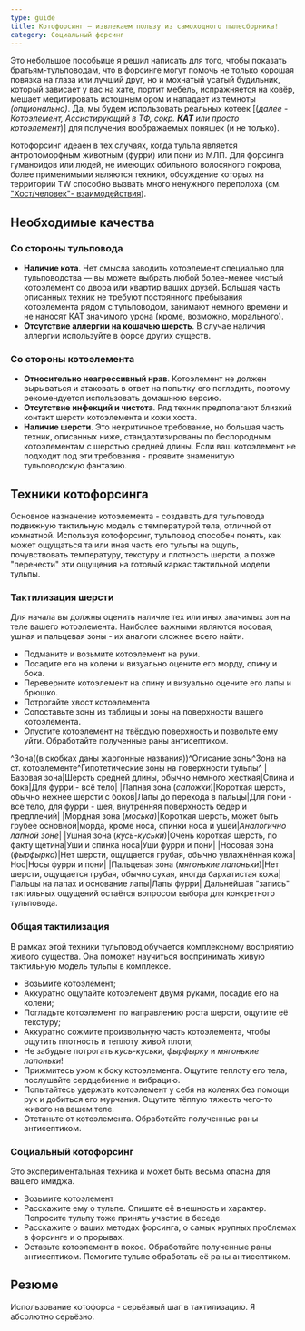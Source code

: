 ```yaml
---
type: guide
title: Котофорсинг — извлекаем пользу из самоходного пылесборника!
category: Социальный форсинг
---
```




Это небольшое пособьице я решил написать для того,  чтобы показать братьям-тульповодам, что в форсинге могут помочь не только хорошая повязка на глаза или лучший друг, но и мохнатый усатый будильник, который зависает у вас на хате, портит мебель, испражняется на ковёр, мешает медитировать истошным ором и нападает из темноты _(опционально)_. Да, мы будем использовать реальных котеек [(_далее - Котоэлемент, Ассистирующий в ТФ, сокр. **КАТ** или просто котоэлемент_)] для получения воображаемых поняшек (и не только).

Котофорсинг идеаен в тех случаях, когда тульпа является антропоморфным животным (фурри) или пони из МЛП. Для форсинга гуманоидов или людей, не имеющих обильного волосяного покрова, более применимыми являются техники, обсуждение которых на территории TW способно вызвать много ненужного переполоха (см. ["Хост/человек"- взаимодействия](theory:culture:tucold)).
## Необходимые качества
### Со стороны тульповода
  - **Наличие кота**. Нет смысла заводить котоэлемент специально для тульповодства — вы можете выбрать любой более-менее чистый котоэлемент со двора или квартир ваших друзей. Большая часть описанных техник не требуют постоянного пребывания котоэлемента рядом с тульповодом, занимают немного времени и не наносят КАТ значимого урона (кроме, возможно, морального).
  - **Отсутствие аллергии на кошачью шерсть**. В случае наличия аллергии используйте в форсе других существ.
### Со стороны котоэлемента
  - **Относительно неагрессивный нрав**. Котоэлемент не должен вырываться и атаковать в ответ на попытку его погладить, поэтому рекомендуется использовать домашнюю версию.
  - **Отсутствие инфекций и чистота**. Ряд техник предполагают близкий контакт шерсти котоэлемента и кожи хоста.
  - **Наличие шерсти**. Это некритичное требование, но большая часть техник, описанных ниже, стандартизированы по беспородным котоэлементам с шерстью средней длины. Если ваш котоэлемент не подходит под эти требования - проявите знаменитую тульповодскую фантазию.
## Техники котофорсинга
Основное назначение котоэлемента - создавать для тульповода подвижную тактильную модель с температурой тела, отличной от комнатной. Используя котофорсинг, тульповод способен понять, как может ощущаться та или иная часть его тульпы на ощупь, почувствовать температуру, текстуру и плотность шерсти, а позже "перенести" эти ощущения на готовый каркас тактильной модели тульпы.
### Тактилизация шерсти
Для начала вы должны оценить наличие тех или иных значимых зон на теле вашего котоэлемента. Наиболее важными являются носовая, ушная и пальцевая зоны - их аналоги сложнее всего найти.
  - Подманите и возьмите котоэлемент на руки.
  - Посадите его на колени и визуально оцените его морду, спину и бока.
  - Переверните котоэлемент на спину и визуально оцените его лапы и брюшко.
  - Потрогайте хвост котоэлемента
  - Сопоставьте зоны из таблицы и зоны на поверхности вашего котоэлемента.
  - Опустите котоэлемент на твёрдую поверхность и позвольте ему уйти. Обработайте полученные раны антисептиком.

^Зона((в скобках даны жаргонные названия))^Описание зоны^Зона на ст. котоэлементе^Гипотетические зоны на поверхности тульпы^
|Базовая зона|Шерсть средней длины, обычно немного жесткая|Спина и бока|Для фурри - всё тело|
|Лапная зона (_сапожки_)|Короткая шерсть, обычно нежнее шерсти с боков|Лапы до перехода в пальцы|Для пони - всё тело, для фурри - шея, внутренняя поверхность бёдер и предплечий|
|Мордная зона (_моська_)|Короткая шерсть, может быть грубее основной|морда, кроме носа, спинки носа и ушей|_Аналогично лапной зоне_|
|Ушная зона (_кусь-куськи_)|Очень короткая шерсть, по факту щетина|Уши и спинка носа|Уши фурри и пони|
|Носовая зона (_фырфырка_)|Нет шерсти, ощущается грубая, обычно увлажнённая кожа|Нос|Носы фурри и пони|
|Пальцевая зона (_мягонькие лапоньки_)|Нет шерсти, ощущается грубая, обычно сухая, иногда бархатистая кожа|Пальцы на лапах и основание лапы|Лапы фурри|
Дальнейшая "запись" тактильных ощущений остаётся вопросом выбора для конкретного тульповода.
### Общая тактилизация
В рамках этой техники тульповод обучается комплексному восприятию живого существа. Она поможет научиться воспринимать живую тактильную модель тульпы в комплексе.
  - Возьмите котоэлемент;
  - Аккуратно ощупайте котоэлемент двумя руками, посадив его на колени;
  - Погладьте котоэлемент по направлению роста шерсти, ощутите её текстуру;
  - Аккуратно сожмите произвольную часть котоэлемента, чтобы ощутить плотность и теплоту живой плоти;
  - Не забудьте потрогать _кусь-куськи_, _фырфырку_ и _мягонькие лапоньки_!
  - Прижмитесь ухом к боку котоэлемента. Ощутите теплоту его тела, послушайте сердцебиение и вибрацию.
  - Попытайтесь удержать котоэлемент у себя на коленях без помощи рук и добиться его мурчания. Ощутите тёплую тяжесть чего-то живого на вашем теле.
  - Отстаньте от котоэлемента. Обработайте полученные раны антисептиком.
### Социальный котофорсинг
Это экспериментальная техника и может быть весьма опасна для вашего имиджа.
  - Возьмите котоэлемент
  - Расскажите ему о тульпе. Опишите её внешность и характер. Попросите тульпу тоже принять участие в беседе.
  - Расскажите о ваших методах форсинга, о самых крупных проблемах в форсинге и о прорывах. 
  - Оставьте котоэлемент в покое.  Обработайте полученные раны антисептиком. Помогите тульпе обработать её раны антисептиком.
## Резюме
Использование котофорса - серьёзный шаг в тактилизацию. Я абсолютно серьёзно. 
